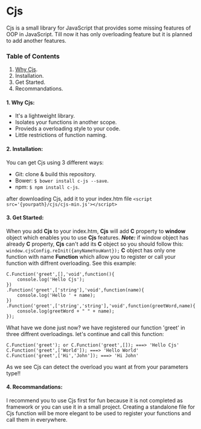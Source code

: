 # **Cjs**
Cjs is a small library for JavaScript that provides some missing features of OOP in JavaScript. Till now it has only overloading feature but it is planned to add another features.

### Table of Contents
1. [Why Cjs](https://github.com/Sho0ouman/Cjs#1-why-cjs).
2. Installation.
3. Get Started.
4. Recommandations.

#### 1. Why Cjs:
- It's a lightweight library.
- Isolates your functions in another scope.
- Provieds a overloading style to your code.
- Little restrictions of function naming.

#### 2. Installation:
You can get Cjs using 3 different ways:
- Git: clone & build this repository.
- Bower: `$ bower install c-js --save`.
- npm:  `$ npm install c-js`.

after downloading Cjs, add it to your index.htm file `<script src='{yourpath}/cjs/cjs-min.js'></script>`

#### 3. Get Started:
When you add **Cjs** to your index.htm, **Cjs** will add **C** property to **window** object which enables you to use **Cjs** features.
 ***Note:*** if window object has already **C** property, **Cjs** can't add its **C** object so you should follow this:
 `window.cjsConfig.reInit({anyNameYouWant});`
 **C** object has only one function with name **Function** which allow you to register or call your function with diffrent overloading. See this example:
  
    C.Function('greet',[],'void',function(){
        console.log('Hello Cjs');
    })
    .Function('greet',['string'],'void',function(name){
        console.log('Hello ' + name);
    })
    .Function('greet',['string','string'],'void',function(greetWord,name){
        console.log(greetWord + " " + name);
    });
    
What have we done just now? we have registered our function 'greet' in three diffrent overloadings. let's continue and call this function:

    C.Function('greet'); or C.Function('greet',[]); ===> 'Hello Cjs'
    C.Function('greet',['World']); ===> 'Hello World'
    C.Function('greet',['Hi','John']); ===> 'Hi John'

As we see Cjs can detect the overload you want at from your parameters type!!

#### 4. Recommandations:
I recommend you to use Cjs first for fun because it is not completed as framework or you can use it in a small project. Creating a standalone file for Cjs function will be more elegant to be used to register your functions and call them in everywhere. 
    
